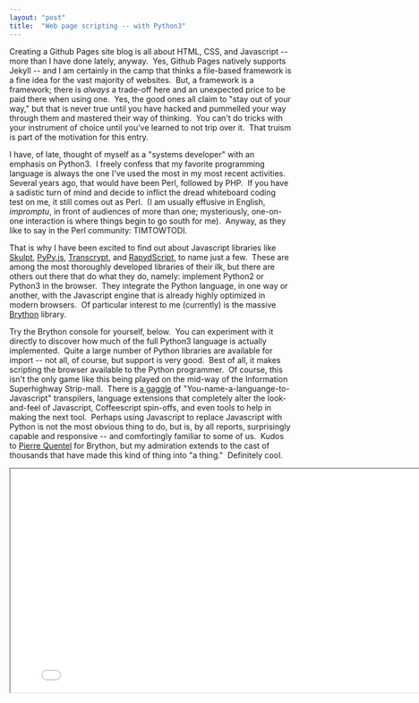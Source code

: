 ```yaml
---
layout: "post"
title:  "Web page scripting -- with Python3"
---
```


Creating a Github Pages site blog is all about HTML, CSS, and Javascript -- more than I have done lately, anyway.&nbsp; 
Yes, Github Pages natively supports Jekyll -- and I am certainly in the camp that thinks a file-based framework is a fine idea for the vast majority of websites.&nbsp; 
But, a framework is a framework; there is _always_ a trade-off here and an unexpected price to be paid there when using one.&nbsp;
Yes, the good ones all claim to "stay out of your way," but that is never true until you have hacked and pummelled your way through them and mastered their way of thinking.&nbsp; 
You can't do tricks with your instrument of choice until you've learned to not trip over it.&nbsp; 
That truism is part of the motivation for this entry.

I have, of late, thought of myself as a "systems developer" with an emphasis on Python3.&nbsp; 
I freely confess that my favorite programming language is always the one I've used the most in my most recent activities.&nbsp; 
Several years ago, that would have been Perl, followed by PHP.&nbsp; 
If you have a sadistic turn of mind and decide to inflict the dread whiteboard coding test on me, it still comes out as Perl.&nbsp; 
(I am usually effusive in English, _impromptu_, in front of audiences of more than one; 
mysteriously, one-on-one interaction is where things begin to go south for me).&nbsp; 
Anyway, as they like to say in the Perl community: TIMTOWTODI.&nbsp;

That is why I have been excited to find out about Javascript libraries like [Skulpt](http://www.skulpt.org/), [PyPy.js](http://pypyjs.org/), [Transcrypt](http://transcrypt.org/),
and [RapydScript](https://bitbucket.org/pyjeon/rapydscript), to name just a few.&nbsp; 
These are among the most thoroughly developed libraries of their ilk, but there are others out there that do what they do, namely: implement Python2 or Python3 in the browser.&nbsp; 
They integrate the Python language, in one way or another, with the Javascript engine that is already highly optimized in modern browsers.&nbsp; 
Of particular interest to me (currently) is the massive [Brython](http://brython.info/) library.

Try the Brython console for yourself, below.&nbsp; 
You can experiment with it directly to discover how much of the full Python3 language is actually implemented.&nbsp; 
Quite a large number of Python libraries are available for import -- not all, of course, but support is very good.&nbsp; 
Best of all, it makes scripting the browser available to the Python programmer.&nbsp; 
Of course, this isn't the only game like this being played on the mid-way of the Information Superhighway Strip-mall.&nbsp;
There is [a gaggle](https://github.com/jashkenas/coffeescript/wiki/list-of-languages-that-compile-to-js) of 
"You-name-a-languange-to-Javascript" transpilers, language extensions that completely alter the look-and-feel of Javascript, 
Coffeescript spin-offs, and even tools to help in making the next tool.&nbsp; 
Perhaps using Javascript to replace Javascript with Python is not the most obvious thing to do, but is, by all reports, 
surprisingly capable and responsive -- and comfortingly familiar to some of us.&nbsp;
Kudos to [Pierre Quentel](https://brythonista.wordpress.com/) for Brython, but my admiration extends to the cast of 
thousands that have made this kind of thing into "a thing."&nbsp; Definitely cool.

<iframe src="/proj/brython-console/brython_console.html" width="800" height="400"></iframe>